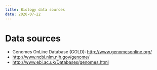 ```yaml
---
title: Biology data sources
date: 2020-07-22
---
```


# Data sources

* Genomes OnLine Database (GOLD): http://www.genomesonline.org/
* http://www.ncbi.nlm.nih.gov/genome/
* http://www.ebi.ac.uk/Databases/genomes.html
